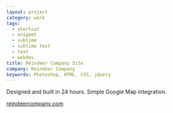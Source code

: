 ```yaml
---
layout: project
category: work
tags:
  - shortcut
  - snippet
  - sublime
  - sublime text
  - text
  - webdev
title: Reindeer Company Site
company: Reindeer Company
keywords: Photoshop, HTML, CSS, jQuery
---
```


Designed and built in 24 hours. Simple Google Map integration.

[reindeercompany.com](http://reindeercompany.com/)

